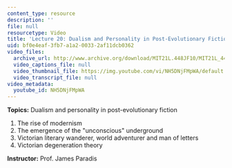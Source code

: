 ```yaml
---
content_type: resource
description: ''
file: null
resourcetype: Video
title: 'Lecture 20: Dualism and Personality in Post-Evolutionary Fiction'
uid: bf0e4eaf-3fb7-a1a2-0033-2af11dcb0362
video_files:
  archive_url: http://www.archive.org/download/MIT21L.448JF10/MIT21L_448JF10_lec20_300k.mp4
  video_captions_file: null
  video_thumbnail_file: https://img.youtube.com/vi/NH5DNjFMpWA/default.jpg
  video_transcript_file: null
video_metadata:
  youtube_id: NH5DNjFMpWA
---
```


**Topics:** Dualism and personality in post-evolutionary fiction

1.  The rise of modernism
2.  The emergence of the "unconscious" underground
3.  Victorian literary wanderer, world adventurer and man of letters
4.  Victorian degeneration theory

**Instructor:** Prof. James Paradis